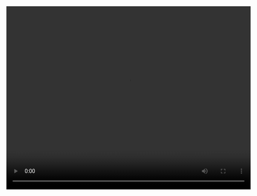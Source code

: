 <video width="640" height="480" controls>
  <source src="/master/myplans.mp4" type="video/mp4">
  Ваш браузер не поддерживает видео.
</video>
